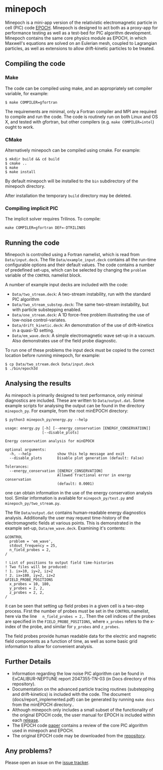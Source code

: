 # minepoch

Minepoch is a mini-app version of the relativistic electromagnetic particle in cell (PIC) code
[EPOCH](https://github.com/Warwick-Plasma/epoch). Minepoch is designed to act both as a proxy-app
for performance testing as well as a test-bed for PIC algorithm development. Minepoch contains the
same core physics module as EPOCH, in which Maxwell's equations are solved on an Eulerian mesh,
coupled to Lagrangian particles, as well as extensions to allow drift-kinetic particles to be
treated.

## Compiling the code

### Make

The code can be compiled using make, and an appropriately set compiler variable, for example:

```
$ make COMPILER=gfortran
```

The requirements are minimal, only a Fortran compiler and MPI are required to compile and run
the code. The code is routinely run on both Linux and OS X, and tested with gfortran, but
other compilers (e.g. `make COMPILER=intel`) ought to work.

### CMake

Alternatively minepoch can be compiled using cmake. For example:

```
$ mkdir build && cd build
$ cmake ..
$ make
$ make install
```

By default minepoch will be installed to the `bin` subdirectory of the minepoch directory.

After installation the temporary `build` directory may be deleted.

### Compiling implicit PIC

The implicit solver requires Trilinos. To compile:

```
make COMPILER=gfortran DEF=-DTRILINOS
```

## Running the code

Minepoch is controlled using a Fortran namelist, which is read from `Data/input.deck`. The file
`Data/example_input.deck` contains all the run-time configurable options and their default values.
The code contains a number of predefined set-ups, which can be selected by changing the `problem`
variable of the `CONTROL` namelist block.

A number of example input decks are included with the code:

 - `Data/two_stream.deck`: A two-stream instability, run with the standard PIC algorithm
 - `Data/two_stream_substep.deck`: The same two-stream instability, but with particle
    substepping enabled.
 - `Data/one_stream.deck`: A 1D force-free problem illustrating the use of low-noise control-variates.
 - `Data/drift_kinetic.deck`: An demonstration of the use of drift-kinetics in a quasi-1D setting.
 - `Data/em_wave.deck`: A simple electromagnetic wave set-up in a vacuum. Also demonstrates use
    of the field probe diagnostic.

To run one of these problems the input deck must be copied to the correct location before running
minepoch, for example:

```
$ cp Data/two_stream.deck Data/input.deck
$ ./bin/epoch3d
```

## Analysing the results

As minepoch is primarily designed to test performance, only minimal diagnostics are included. These
are written to `Data/output.dat`. Some example scripts for analysing the output can be found in
the directory `minepoch_py`. For example, from the root minEPOCH directory:

```
$ python3 minepoch_py/energy.py --help

usage: energy.py [-h] [--energy_conservation [ENERGY_CONSERVATION]]
                 [--disable_plots]

Energy conservation analysis for minEPOCH

optional arguments:
  -h, --help            show this help message and exit
  --disable_plots       Disable plot generation (default: False)

Tolerances:
  --energy_conservation [ENERGY_CONSERVATION]
                        Allowed fractional error in energy conservation
                        (default: 0.0001)
```

one can obtain information in the use of the energy conservation analysis tool. Similar information is
available for `minepoch_py/test.py` and `minepoch_py/two_stream.py`.

The file `Data/output.dat` contains human-readable energy diagnostics analysis. Additionally the user may
request time-history of the electromagnetic fields at various points. This is demonstrated in the example
set-up, `Data/em_wave.deck`. Examining it's contents:

```
&CONTROL
  problem = 'em_wave',
  stdout_frequency = 25,
  n_field_probes = 2,
/

! List of positions to output field time-histories
! Two files will be produced:
! 1. ix=10, iy=2, iz=2
! 2. ix=180, iy=2, iz=2
&FIELD_PROBE_POSITIONS
  x_probes = 10, 180,
  y_probes = 2, 2,
  z_probes = 2, 2,
/
```

it can be seen that setting up field probes in a given cell is a two-step process. First the number of probes
must be set in the `CONTROL` namelist, here via the line `  n_field_probes = 2,`. Then the cell indices of the
probes are specified in the `FIELD_PROBE_POSITIONS`, where `x_probes` refers to the x-index of the probe, and
similar for `y_probes` and `z_probes`.

The field probes provide human readable data for the electric and magnetic field components as a function
of time, as well as some basic grid information to allow for convenient analysis.

## Further Details

 - Information regarding the low noise PIC algorithm can be found in ExCALIBUR-NEPTUNE report 2047355-TN-03
   (in Docs directory of this repository).
 - Documentation on the advanced particle tracing routines (substepping and drift-kinetics) is included
   with the code. The document (docs/report_implemented.pdf) can be generated by running `make docs` from the
   minEPOCH directory..
 - Although minepoch only includes a small subset of the functionality of the original EPOCH code, the
   user manual for EPOCH is included within each [release](https://github.com/ExCALIBUR-NEPTUNE/minepoch/releases).
 - The EPOCH code [paper](http://dx.doi.org/10.1088/0741-3335/57/11/113001) contains a review of the
   core PIC algorithm used in minepoch and EPOCH.
 - The original EPOCH code may be downloaded from the [repository](https://github.com/Warwick-Plasma/epoch).

## Any problems?

Please open an issue on the [issue tracker](https://github.com/ExCALIBUR-NEPTUNE/minepoch/issues).
